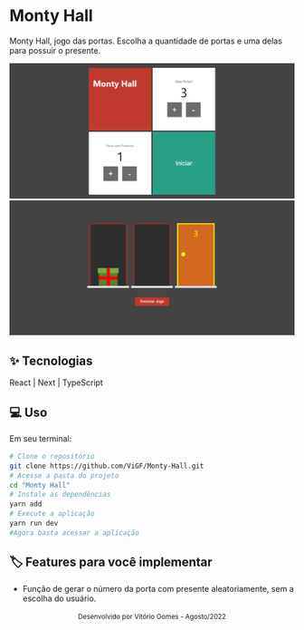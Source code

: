 # Monty Hall
Monty Hall, jogo das portas. Escolha a quantidade de portas e uma delas para possuir o presente.

![cover](public/home.png)
![cover](public/jogo.png)

## ✨ Tecnologias
React | Next | TypeScript

## 💻 Uso
Em seu terminal:
```bash
# Clone o repositório
git clone https://github.com/ViGF/Monty-Hall.git
# Acesse a pasta do projeto
cd "Monty Hall"
# Instale as dependências
yarn add
# Execute a aplicação
yarn run dev
#Agora basta acessar a aplicação
```

## 🏷️ Features para você implementar
- Função de gerar o número da porta com presente aleatoriamente, sem a escolha do usuário.

<div align="center">
  <small>Desenvolvido por Vitório Gomes - Agosto/2022</small>  
</div>
